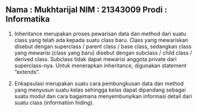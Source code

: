 ## Nama : Mukhtarijal   NIM : 21343009   Prodi : Informatika
1. Inheritance merupakan proses pewarisan data dan method dari suatu class yang telah ada kepada suatu class baru. Class yang mewariskan disebut dengan superclass / parent class / base class, sedangkan class yang mewarisi (class yang baru) disebut dengan subclass / child class / derived class. Subclass tidak dapat mewarisi anggota private dari superclass-nya. Untuk menerapkan inheritance, digunakan statement “extends”.

2. Enkapsulasi merupakan suatu cara pembungkusan data dan method yang menyusun suatu kelas sehingga kelas dapat dipandang sebagai suatu modul dan cara bagaimana menyembunyikan informasi detail dari suatu class (information hiding).
